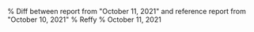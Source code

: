 % Diff between report from "October 11, 2021" and reference report from "October 10, 2021"
% Reffy
% October 11, 2021

